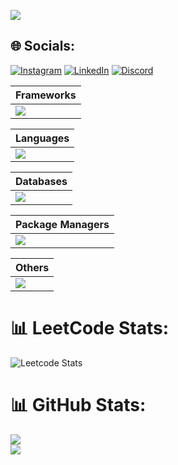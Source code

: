 ![](https://github.com/kautilyadevaraj/kautilyadevaraj/blob/main/standard(1).gif)

## 🌐 Socials:
[![Instagram](https://skillicons.dev/icons?i=instagram)](https://instagram.com/kautilyadevaraj) [![LinkedIn](https://skillicons.dev/icons?i=linkedin)](https://www.linkedin.com/in/kautilya-d-k-00b7b7297/) [![Discord](https://skillicons.dev/icons?i=discord)](https://www.linkedin.com/in/kautilya-d-k-00b7b7297/)

| Frameworks  |
| ------------- |
| ![](https://skillicons.dev/icons?i=next,bootstrap,tailwindcss,nodejs,react,flask&theme=light) |  


| Languages  |
| ------------- |
| ![](https://skillicons.dev/icons?i=solidity,javascript,typescript,java,python,html,css,c,cpp&theme=light)  |

| Databases  |
| ------------- |
| ![](https://skillicons.dev/icons?i=mysql,postgresql,mongodb,sqlite&theme=light) | ![](https://skillicons.dev/icons?i=npm,pnpm,yarn&theme=light)  | ![](https://skillicons.dev/icons?i=vercel,git&theme=light) |

| Package Managers  |
| ------------- |
| ![](https://skillicons.dev/icons?i=npm,pnpm,yarn&theme=light)  |

| Others |
| ------------- |
| ![](https://skillicons.dev/icons?i=vercel,git&theme=light) |


# 📊 LeetCode Stats:
![Leetcode Stats](https://leetcard.jacoblin.cool/a1pha2)
# 📊 GitHub Stats:

![](https://github-readme-streak-stats.herokuapp.com/?user=kautilyadevaraj&theme=dark&hide_border=false)<br/>
![](https://github-readme-stats.vercel.app/api/top-langs/?username=kautilyadevaraj&theme=dark&hide_border=false&include_all_commits=true&count_private=true&layout=compact)
